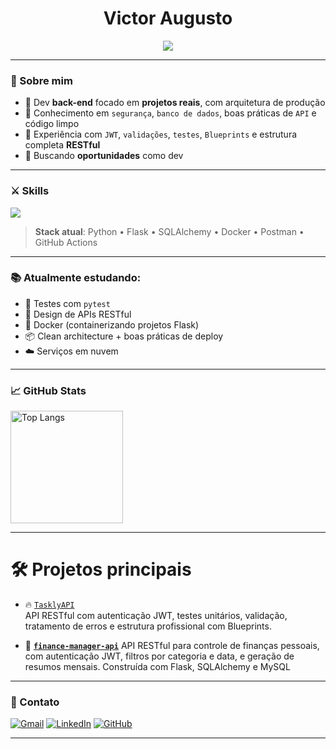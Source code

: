 <h1 align="center">Victor Augusto</h1>

<p align="center">
  <img src="https://readme-typing-svg.herokuapp.com?font=Fira+Code&size=22&duration=3000&pause=500&center=true&vCenter=true&width=435&lines=Back-End+Developer" />
</p>

---

### 🧠 Sobre mim

- 🧪 Dev **back-end** focado em **projetos reais**, com arquitetura de produção
- 🔐 Conhecimento em `segurança`, `banco de dados`, boas práticas de `API` e código limpo
- 🧱 Experiência com `JWT`, `validações`, `testes`, `Blueprints` e estrutura completa **RESTful**
- 🎯 Buscando **oportunidades** como dev

---

### ⚔️ Skills

<img src="https://skillicons.dev/icons?i=python,flask,mysql,sqlite,git,github,vscode,docker,postman" />

> **Stack atual**: Python • Flask • SQLAlchemy • Docker • Postman • GitHub Actions

---

### 📚 Atualmente estudando:

- 🧪 Testes com `pytest`
- 🧩 Design de APIs RESTful
- 🐳 Docker (containerizando projetos Flask)
- 📦 Clean architecture + boas práticas de deploy
- ☁️ Serviços em nuvem

---

### 📈 GitHub Stats


  <img 
    src="https://github-readme-stats.vercel.app/api/top-langs/?username=VictorAugustoDella&layout=compact&theme=tokyonight&locale=pt-br" 
    alt="Top Langs"
    height="180"
  />




---

 <h1 >🛠️ Projetos principais </h1> 

- 🔥 [`TasklyAPI`](https://github.com/VictorAugustoDella/TasklyAPI)  
  API RESTful com autenticação JWT, testes unitários, validação, tratamento de erros e estrutura profissional com Blueprints.

- 💸 **[`finance-manager-api`](https://github.com/VictorAugustoDella/finance-manager-api)**
    API RESTful para controle de finanças pessoais, com autenticação JWT, filtros por categoria e data, e geração de resumos mensais. Construída com Flask, SQLAlchemy e MySQL

    

---

### 💬 Contato

[![Gmail](https://img.shields.io/badge/email-victoraugustordsabia@gmail.com-red?style=for-the-badge&logo=gmail)](mailto:victoraugustordsabia@gmail.com)
[![LinkedIn](https://img.shields.io/badge/LinkedIn-VictorAugustoDella-blue?style=for-the-badge&logo=linkedin&logoColor=white)](https://linkedin.com/in/victor-augusto-della-89509731b)
[![GitHub](https://img.shields.io/badge/GitHub-VictorAugustoDella-181717?style=for-the-badge&logo=github)](https://github.com/VictorAugustoDella)

---
